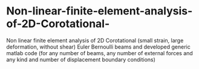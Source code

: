 # Non-linear-finite-element-analysis-of-2D-Corotational-
Non linear finite element analysis of 2D Corotational (small strain, large deformation, without shear) Euler Bernoulli beams and developed generic matlab code (for any number of beams, any number of external forces and any kind and number of displacement boundary conditions)
